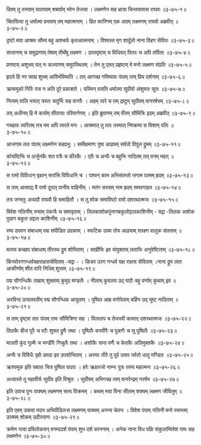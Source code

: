दिवम् तु तस्याम् यातायाम् शबर्याम् स्वेन तेजसा ।
लक्ष्मणेन सह भ्रात्रा चिन्तयामास राघवः ॥३-७५-१॥

चिंतयित्वा तु धर्मात्मा प्रभावम् तम् महात्मनाम् ।
हित कारिणम् एक अग्रम् लक्ष्मणम् राघवो अब्रवीत् ॥३-७५-२॥

दृष्टो मया आश्रमः सौम्य बहु आश्चर्यः कृतआत्मनाम् ।
विश्वस्त मृग शार्दूलो नाना विहग सेवितः ॥३-७५-३॥

सप्तानाम् च समुद्राणाम् तेषाम् तीर्थेषु लक्ष्मण ।
उपस्पृष्टम् च विधिवत् पितरः च अपि तर्पिताः ॥३-७५-४॥

प्रणष्टम् अशुभम् यत् नः कल्याणम् समुपस्थितम् ।
तेन तु एतत् प्रहृष्टम् मे मनो लक्ष्मण संप्रति ॥३-७५-५॥

हृदये हि नर व्याघ्र शुभम् आविर्भविष्यति ।
तत् आगच्छ गमिष्यावः पंपाम् ताम् प्रिय दर्शनाम् ॥३-७५-६॥

ऋष्यमूको गिरिः यत्र न अति दूरे प्रकाशते ।
यस्मिन् वसति धर्मात्मा सुग्रीवो अंशुमतः सुतः ॥३-७५-७॥

नित्यम् वालि भयात् त्रस्तः चतुर्भिः सह वानरैः ।
अहम् त्वरे च तम् द्रष्टुम् सुग्रीवम् वानरर्षभम् ॥३-७५-८॥

तत् अधीनम् हि मे कार्यम् सीतायाः परिमार्गणम् ।
इति ब्रुवाणम् तम् वीरम् सौमित्रिः इदम् अब्रवीत् ॥३-७५-९॥

गच्छावः त्वरितम् तत्र मम अपि त्वरते मनः ।
आश्रमात् तु ततः तस्मात् निष्क्रम्य स विशाम् पतिः ॥३-७५-१०॥

आजगाम ततः पंपाम् लक्ष्मणेन सहप्रभुः ।
समीक्षमाणः पुष्प आढ्यम् सर्वतो विपुल द्रुमम् ॥३-७५-११॥

कोयष्टिभिः च अर्जुनकैः शत पत्रैः च कीरकैः ।
एतैः च अन्यैः च बहुभिः नादितम् तत् वनम् महत् ॥३-७५-१२॥

स रामो विविधान् वृक्षान् सरांसि विविधानि च ।
पश्यन् काम अभिसंतप्तो जगाम परमम् ह्रदम् ॥३-७५-१३॥

स ताम् आसाद्य वै रामो दूरात् पानीय वाहिनीम् ।
मतंग सरसम् नाम ह्रदम् समवगाहत ॥३-७५-१४॥

तत्र जग्मतुः अव्यग्रौ राघवौ हि समाहितौ ।
स तु शोक समाविष्टो रामो दशरथात्मजः ॥३-७५-१५॥

विवेश नलिनीम् रम्याम् पंकजैः च समावृताम् ।
तिलकाशोकपुंनागबकुलोद्दालकाशिनीम् - यद्वा -तिलक अशोक पुन्नाग बकुल उद्दाल काशिनीम् ॥३-७५-१६॥

रम्य उपवन संबाधाम् पद्म संपीडित उदकाम् ।
स्फटिक उपम तोय आढ्याम् श्लक्ष्ण वालुक संतताम् ॥३-७५-१७॥

मत्स्य कच्छप संबाधाम् तीरस्थ द्रुम शोभिताम् ।
सखीभिः इव संयुक्ताम् लताभिः अनुवेष्टिताम् ॥३-७५-१८॥

किंनरोरगगन्धर्वयक्षराक्षससेविताम् -यद्वा - ।
किन्नर उरग गन्धर्व यक्ष राक्षस सेविताम् ।नाना द्रुम लता आकीर्णाम् शीत वारि निधिम् शुभाम् ॥३-७५-१९॥

पद्म सौगन्धिकैः ताम्राम् शुक्लाम् कुमुद मण्डलैः ।
नीलाम् कुवलय उद् घाटैः बहु वर्णाम् कुथाम् इव ॥३-७५-२०॥

अरविन्द उत्पलवतीम् पद्म सौगन्धिक आयुताम् ।
पुष्पित आम्र वणोपेताम् बर्हिण उद् घुष्ट नादिताम् ॥३-७५-२१॥

स ताम् दृष्ट्वा ततः पंपाम् रामः सौमित्रिणा सह ।
विललाप च तेजस्वी कामात् दशरथात्मजः ॥३-७५-२२॥

तिलकैः बीज पूरैः च वटैः शुक्ल द्रुमैः तथा ।
पुष्पितैः करवीरैः च पुन्नागैः च सु पुष्पितैः ॥३-७५-२३॥

मालती कुंद गुल्मैः च भण्डीरैः निचुलैः तथा ।
अशोकैः सप्त पर्णैः च केतकैः अतिमुक्तकैः ॥३-७५-२४॥

अन्यैः च विविधैः वृक्षैः प्रमदा इव उपशोभिताम् ।
अस्याः तीरे तु पूर्व उक्तः पर्वतो धातु मण्डितः ॥३-७५-२५॥

ऋश्यमूक इति ख्यातः चित्र पुष्पित पादपः ।
हरेः ऋक्षरजो नाम्नः पुत्रः तस्य महात्मनः ॥३-७५-२६॥

अध्यास्ते तु महावीर्यः सुग्रीव इति विश्रुतः ।
सुग्रीवम् अभिगच्छ त्वम् वानरेन्द्रम् नरर्षभ ॥३-७५-२७॥

इति उवाच पुनः वाक्यम् लक्ष्मणम् सत्य विक्रमम् ।
कथम् मया विना सीताम् शक्यम् लक्ष्मण जीवितुम् ॥३-७५-२८॥

इति एवम् उक्त्वा मदन अभिपीडितःस लक्ष्मणम् वाक्यम् अनन्य चेतनः ।
विवेश पंपाम् नलिनी मनो रमाम्तम् उत्तमम् शोकम् उदीरयाणः ॥३-७५-२९॥

क्रमेण गत्वा प्रविलोकयन् वनम्ददर्श पंपाम् शुभ दर्श काननाम् ।
अनेक नाना विध पक्षि संकुलाम्विवेश रामः सह लक्ष्मणेन ॥३-७५-३०॥


